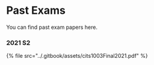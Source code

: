 # Past Exams

You can find past exam papers here.

### 2021 S2

{% file src="../.gitbook/assets/cits1003Final2021.pdf" %}
